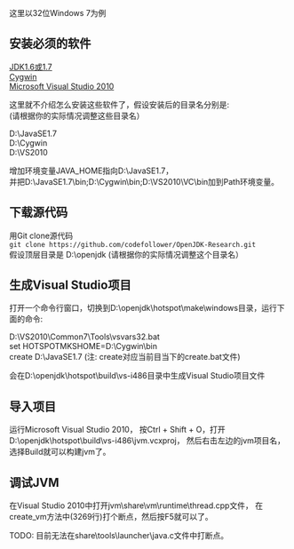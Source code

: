 这里以32位Windows 7为例

## 安装必须的软件

[JDK1.6或1.7](http://www.oracle.com/technetwork/java/javase/downloads/index-jsp-138363.html)<br>
[Cygwin](http://www.cygwin.com/install.html)<br>
[Microsoft Visual Studio 2010](http://www.microsoft.com/visualstudio/zh-cn/products/2010-editions)<br>

这里就不介绍怎么安装这些软件了，假设安装后的目录名分别是: <br>
(请根据你的实际情况调整这些目录名）<br>

D:\JavaSE1.7 <br>
D:\Cygwin <br>
D:\VS2010 <br>

增加环境变量JAVA_HOME指向D:\JavaSE1.7，<br>
并把D:\JavaSE1.7\bin;D:\Cygwin\bin;D:\VS2010\VC\bin加到Path环境变量。

## 下载源代码

用Git clone源代码<br>
    ```
git clone https://github.com/codefollower/OpenJDK-Research.git
    ```
<br>
假设顶层目录是 D:\openjdk (请根据你的实际情况调整这个目录名）<br>

## 生成Visual Studio项目

打开一个命令行窗口，切换到D:\openjdk\hotspot\make\windows目录，运行下面的命令:<br>

D:\VS2010\Common7\Tools\vsvars32.bat <br>
set HOTSPOTMKSHOME=D:\Cygwin\bin <br>
create D:\JavaSE1.7 (注: create对应当前目当下的create.bat文件)<br>

会在D:\openjdk\hotspot\build\vs-i486目录中生成Visual Studio项目文件

## 导入项目

运行Microsoft Visual Studio 2010，
按Ctrl + Shift + O，打开D:\openjdk\hotspot\build\vs-i486\jvm.vcxproj，
然后右击左边的jvm项目名，选择Build就可以构建jvm了。

## 调试JVM

在Visual Studio 2010中打开jvm\share\vm\runtime\thread.cpp文件，
在create_vm方法中(3269行)打个断点，然后按F5就可以了。

TODO: 目前无法在share\tools\launcher\java.c文件中打断点。

